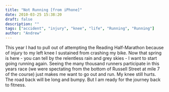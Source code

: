 ```yaml
---
title: "Not Running [from iPhone]"
date: 2010-03-25 15:38:20
draft: false
description: ""
tags: ["accident", "injury", "knee", "life", "Running", "Running"]
author: "Andrew"
---
```


This year I had to pull out of attempting the Reading Half-Marathon because of injury to my left knee I sustained from crashing my bike. Now that spring is here - you can tell by the relentless rain and grey skies - I want to start going running again. Seeing the many thousand runners participate in this years race (we were spectating from the bottom of Russell Street at mile 7 of the course) just makes me want to go out and run. My knee still hurts. The road back will be long and bumpy. But I am ready for the journey back to fitness.
